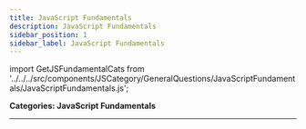 ```yaml
---
title: JavaScript Fundamentals
description: JavaScript Fundamentals
sidebar_position: 1
sidebar_label: JavaScript Fundamentals
---
```


import GetJSFundamentalCats from '../../../src/components/JSCategory/GeneralQuestions/JavaScriptFundamentals/JavaScriptFundamentals.js';

**Categories: JavaScript Fundamentals**

<GetJSFundamentalCats />

---
